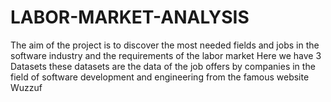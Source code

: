 # LABOR-MARKET-ANALYSIS
 The aim of the project is to discover the most needed fields and jobs in the software industry and the requirements of the labor market  Here we have 3 Datasets these datasets are the data of the job offers by companies in the field of software development and engineering from the famous website Wuzzuf 
